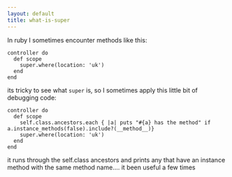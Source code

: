```yaml
---
layout: default
title: what-is-super
---
```

In ruby I sometimes encounter methods like this:

```
controller do
  def scope
    super.where(location: 'uk')
  end
end
```

its tricky to see what `super` is, so I sometimes apply this little bit of debugging code:

```
controller do
  def scope
    self.class.ancestors.each { |a| puts "#{a} has the method" if a.instance_methods(false).include?(__method__)}
    super.where(location: 'uk')
  end
end
```

it runs through the self.class ancestors and prints any that have an instance method with the same method name.... it been useful a few times
